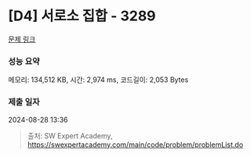 # [D4] 서로소 집합 - 3289 

[문제 링크](https://swexpertacademy.com/main/code/problem/problemDetail.do?contestProbId=AWBJKA6qr2oDFAWr) 

### 성능 요약

메모리: 134,512 KB, 시간: 2,974 ms, 코드길이: 2,053 Bytes

### 제출 일자

2024-08-28 13:36



> 출처: SW Expert Academy, https://swexpertacademy.com/main/code/problem/problemList.do